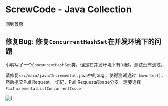 # ScrewCode - Java Collection 

[回到首页](https://github.com/screwcode/JavaCollection)

## 修复Bug: 修复`ConcurrentHashSet`在并发环境下的问题

小明写了一个`ConcurrentHashSet`类，但是在并发环境下有问题，测试没有通过。

请修复`src/main/java/Incremental.java`中的bug，使得测试通过（`mvn test`），然后提交Pull Request。
切记，Pull Request的base分支一定要选择`FixIncrementalListConcurrentIssue`！

![1](https://raw.githubusercontent.com/screwcode/SumOfTwoIntegers/master/images/compare-pr.png)